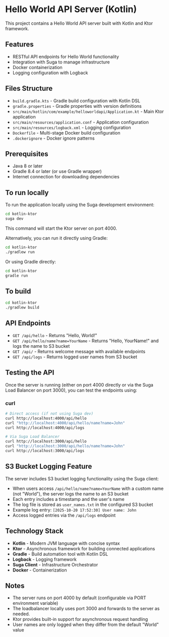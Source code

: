 # Hello World API Server (Kotlin)

This project contains a Hello World API server built with Kotlin and Ktor framework.

## Features

- RESTful API endpoints for Hello World functionality
- Integration with Suga to manage infrastructure
- Docker containerization
- Logging configuration with Logback

## Files Structure

- `build.gradle.kts` - Gradle build configuration with Kotlin DSL
- `gradle.properties` - Gradle properties with version definitions
- `src/main/kotlin/com/example/helloworldapi/Application.kt` - Main Ktor application
- `src/main/resources/application.conf` - Application configuration
- `src/main/resources/logback.xml` - Logging configuration
- `Dockerfile` - Multi-stage Docker build configuration
- `.dockerignore` - Docker ignore patterns

## Prerequisites

- Java 8 or later
- Gradle 8.4 or later (or use Gradle wrapper)
- Internet connection for downloading dependencies

## To run locally

To run the application locally using the Suga development environment:

```bash
cd kotlin-ktor
suga dev
```

This command will start the Ktor server on port 4000.

Alternatively, you can run it directly using Gradle:

```bash
cd kotlin-ktor
./gradlew run
```

Or using Gradle directly:
```bash
cd kotlin-ktor
gradle run
```

## To build

```bash
cd kotlin-ktor
./gradlew build
```

## API Endpoints

- `GET /api/hello` - Returns "Hello, World!"
- `GET /api/hello/name?name=YourName` - Returns "Hello, YourName!" and logs the name to S3 bucket
- `GET /api/` - Returns welcome message with available endpoints
- `GET /api/logs` - Returns logged user names from S3 bucket

## Testing the API

Once the server is running (either on port 4000 directly or via the Suga Load Balancer on port 3000), you can test the endpoints using:

### curl

```bash
# Direct access (if not using Suga dev)
curl http://localhost:4000/api/hello
curl "http://localhost:4000/api/hello/name?name=John"
curl http://localhost:4000/api/logs

# Via Suga Load Balancer
curl http://localhost:3000/api/hello
curl "http://localhost:3000/api/hello/name?name=John"
curl http://localhost:3000/api/logs
```

## S3 Bucket Logging Feature

The server includes S3 bucket logging functionality using the Suga client:

- When users access `/api/hello/name?name=YourName` with a custom name (not "World"), the server logs the name to an S3 bucket
- Each entry includes a timestamp and the user's name
- The log file is stored as `user_names.txt` in the configured S3 bucket
- Example log entry: `[2025-10-20 17:52:30] User name: John`
- Access logged entries via the `/api/logs` endpoint

## Technology Stack

- **Kotlin** - Modern JVM language with concise syntax
- **Ktor** - Asynchronous framework for building connected applications
- **Gradle** - Build automation tool with Kotlin DSL
- **Logback** - Logging framework
- **Suga Client** - Infrastructure Orchestrator
- **Docker** - Containerization

## Notes

- The server runs on port 4000 by default (configurable via PORT environment variable)
- The loadbalancer locally uses port 3000 and forwards to the server as needed.
- Ktor provides built-in support for asynchronous request handling
- User names are only logged when they differ from the default "World" value
